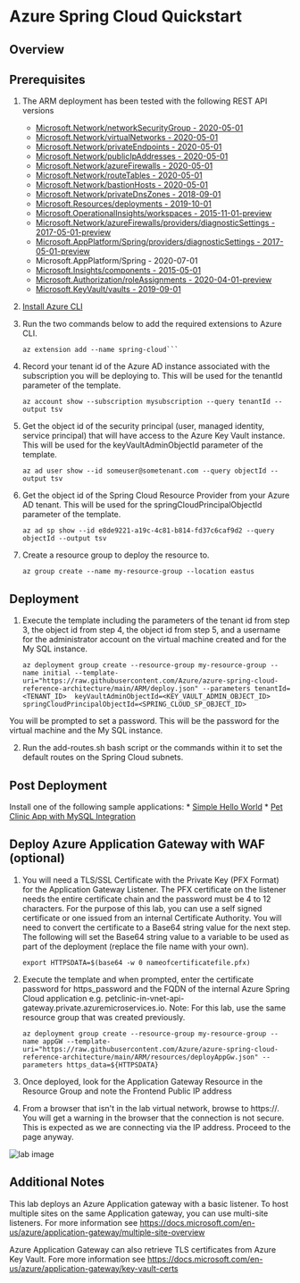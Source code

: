 # Azure Spring Cloud Quickstart

## Overview

## Prerequisites

1. The ARM deployment has been tested with the following REST API versions
   * [Microsoft.Network/networkSecurityGroup - 2020-05-01](https://docs.microsoft.com/en-us/azure/templates/microsoft.network/2020-05-01/networksecuritygroups)
   * [Microsoft.Network/virtualNetworks - 2020-05-01](https://docs.microsoft.com/en-us/azure/templates/microsoft.network/2020-05-01/virtualnetworks)
   * [Microsoft.Network/privateEndpoints - 2020-05-01](https://docs.microsoft.com/en-us/azure/templates/microsoft.network/2020-05-01/privateendpoints)
   * [Microsoft.Network/publicIpAddresses - 2020-05-01](https://docs.microsoft.com/en-us/azure/templates/microsoft.network/2020-05-01/publicipaddresses)
   * [Microsoft.Network/azureFirewalls - 2020-05-01](https://docs.microsoft.com/en-us/azure/templates/microsoft.network/2020-05-01/azurefirewalls)
   * [Microsoft.Network/routeTables - 2020-05-01](https://docs.microsoft.com/en-us/azure/templates/microsoft.network/2020-05-01/routetables)
   * [Microsoft.Network/bastionHosts - 2020-05-01](https://docs.microsoft.com/en-us/azure/templates/microsoft.network/2020-05-01/bastionhosts)
   * [Microsoft.Network/privateDnsZones - 2018-09-01](https://docs.microsoft.com/en-us/azure/templates/microsoft.network/2018-09-01/privatednszones)
   * [Microsoft.Resources/deployments - 2019-10-01](https://docs.microsoft.com/en-us/azure/templates/microsoft.resources/2019-10-01/deployments)
   * [Microsoft.OperationalInsights/workspaces - 2015-11-01-preview](https://docs.microsoft.com/en-us/azure/templates/microsoft.operationalinsights/2015-11-01-preview/workspaces)
   * [Microsoft.Network/azureFirewalls/providers/diagnosticSettings - 2017-05-01-preview](https://docs.microsoft.com/en-us/azure/templates/microsoft.insights/2017-05-01-preview/diagnosticsettings)
   * [Microsoft.AppPlatform/Spring/providers/diagnosticSettings - 2017-05-01-preview](https://docs.microsoft.com/en-us/azure/templates/microsoft.insights/2017-05-01-preview/diagnosticsettings)
   * Microsoft.AppPlatform/Spring - 2020-07-01
   * [Microsoft.Insights/components - 2015-05-01](https://docs.microsoft.com/en-us/azure/templates/microsoft.insights/2015-05-01/components)
   * [Microsoft.Authorization/roleAssignments - 2020-04-01-preview](https://docs.microsoft.com/en-us/azure/templates/microsoft.authorization/2020-04-01-preview/roleassignments)
   * [Microsoft.KeyVault/vaults - 2019-09-01](https://docs.microsoft.com/en-us/azure/templates/microsoft.keyvault/2019-09-01/vaults)
   
1. [Install Azure CLI](https://docs.microsoft.com/en-us/cli/azure/install-azure-cli)

2. Run the two commands below to add the required extensions to Azure CLI.

    ```az extension add --name firewall
    az extension add --name spring-cloud```

3. Record your tenant id of the Azure AD instance associated with the subscription you will be deploying to. This will be used for the tenantId parameter of the template.

    `az account show --subscription mysubscription --query tenantId --output tsv`

4. Get the object id of the security principal (user, managed identity, service principal) that will have access to the Azure Key Vault instance. This will be used for the keyVaultAdminObjectId parameter of the template.

    `az ad user show --id someuser@sometenant.com --query objectId --output tsv`

5. Get the object id of the Spring Cloud Resource Provider from your Azure AD tenant. This will be used for the springCloudPrincipalObjectId parameter of the template.

    `az ad sp show --id e8de9221-a19c-4c81-b814-fd37c6caf9d2 --query objectId --output tsv`

6. Create a resource group to deploy the resource to.

    `az group create --name my-resource-group --location eastus`

## Deployment

1. Execute the template including the parameters of the tenant id from step 3, the object id from step 4, the object id from step 5, and a username for the administrator account on the virtual machine created and for the My SQL instance.

    `az deployment group create --resource-group my-resource-group --name initial --template-uri="https://raw.githubusercontent.com/Azure/azure-spring-cloud-reference-architecture/main/ARM/deploy.json" --parameters tenantId=<TENANT_ID>  keyVaultAdminObjectId=<KEY_VAULT_ADMIN_OBJECT_ID> springCloudPrincipalObjectId=<SPRING_CLOUD_SP_OBJECT_ID>`

You will be prompted to set a password.  This will be the password for the virtual machine and the My SQL instance.

2. Run the add-routes.sh bash script or the commands within it to set the default routes on the Spring Cloud subnets.

## Post Deployment

Install one of the following sample applications:
    * [Simple Hello World](https://docs.microsoft.com/en-us/azure/spring-cloud/spring-cloud-quickstart?tabs=Azure-CLI&pivots=programming-language-java)
    * [Pet Clinic App with MySQL Integration](https://github.com/azure-samples/spring-petclinic-microservices)

## Deploy Azure Application Gateway with WAF (optional)

1. You will need a TLS/SSL Certificate with the Private Key (PFX Format) for the Application Gateway Listener. The PFX certificate on the listener needs the entire certificate chain and the password must be 4 to 12 characters. For the purpose of this lab, you can use a self signed certificate or one issued from an internal Certificate Authority. You will need to convert the certificate to a Base64 string value for the next step. The following will set the Base64 string value to a variable to be used as part of the deployment (replace the file name with your own).

    `export HTTPSDATA=$(base64 -w 0 nameofcertificatefile.pfx)`

2. Execute the template and when prompted, enter the certificate password for https_password and the FQDN of the internal Azure Spring Cloud application e.g. petclinic-in-vnet-api-gateway.private.azuremicroservices.io. Note: For this lab, use the same resource group that was created previously.

    `az deployment group create --resource-group my-resource-group --name appGW --template-uri="https://raw.githubusercontent.com/Azure/azure-spring-cloud-reference-architecture/main/ARM/resources/deployAppGw.json" --parameters https_data=${HTTPSDATA}`

3. Once deployed, look for the Application Gateway Resource in the Resource Group and note the Frontend Public IP address

4. From a browser that isn't in the lab virtual network, browse to https://<publicIPofAppGW>. You will get a warning in the browser that the connection is not secure. This is expected as we are connecting via the IP address. Proceed to the page anyway.

![lab image](https://github.com/Azure/azure-spring-cloud-reference-architecture/blob/main/ARM/images/Petclinic-External.jpeg)

## Additional Notes

This lab deploys an Azure Application gateway with a basic listener. To host multiple sites on the same Application gateway, you can use multi-site listeners. For more information see https://docs.microsoft.com/en-us/azure/application-gateway/multiple-site-overview

Azure Application Gateway can also retrieve TLS certificates from Azure Key Vault. Fore more information see https://docs.microsoft.com/en-us/azure/application-gateway/key-vault-certs 
